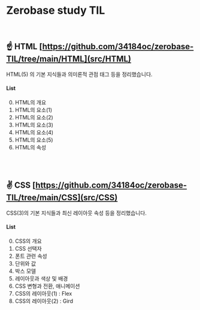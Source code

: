 # Zerobase study TIL

<br>

## ☝ HTML [https://github.com/34184oc/zerobase-TIL/tree/main/HTML](src/HTML)
HTML(5) 의 기본 지식들과 의미론적 관점 태그 등을 정리했습니다.
<br>

#### List
0. HTML의 개요
1. HTML의 요소(1) 
2. HTML의 요소(2)
3. HTML의 요소(3)
4. HTML의 요소(4)
5. HTML의 요소(5)
6. HTML의 속성

<br>
<br>

## ✌ CSS [https://github.com/34184oc/zerobase-TIL/tree/main/CSS](src/CSS)
CSS(3)의 기본 지식들과 최신 레이아웃 속성 등을 정리했습니다.
<br>

#### List
0. CSS의 개요
1. CSS 선택자
2. 폰트 관련 속성
3. 단위와 값
4. 박스 모델
5. 레이아웃과 색상 및 배경
6. CSS 변형과 전환, 애니메이션
7. CSS의 레이아웃(1) : Flex
8. CSS의 레이아웃(2) : Gird
